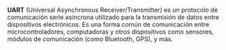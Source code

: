 **UART** (Universal Asynchronous Receiver/Transmitter) es un protocolo de comunicación serie asíncrona utilizado para la transmisión de datos entre dispositivos electrónicos. Es una forma común de comunicación entre microcontroladores, computadoras y otros dispositivos como sensores, módulos de comunicación (como Bluetooth, GPS), y más.